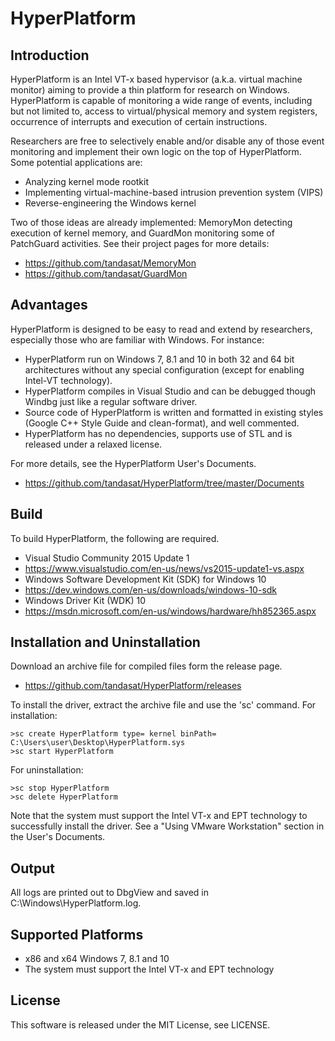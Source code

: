 HyperPlatform
==============

Introduction
-------------
HyperPlatform is an Intel VT-x based hypervisor (a.k.a. virtual machine monitor)
aiming to provide a thin platform for research on Windows. HyperPlatform is 
capable of monitoring a wide range of events, including but not limited to, 
access to virtual/physical memory and system registers, occurrence of interrupts
and execution of certain instructions.

Researchers are free to selectively enable and/or disable any of those event
monitoring and implement their own logic on the top of HyperPlatform. Some 
potential applications are:
- Analyzing kernel mode rootkit
- Implementing virtual-machine-based intrusion prevention system (VIPS) 
- Reverse-engineering the Windows kernel 

Two of those ideas are already implemented: MemoryMon detecting execution of
kernel memory, and GuardMon monitoring some of PatchGuard activities. See their
project pages for more details:
- https://github.com/tandasat/MemoryMon
- https://github.com/tandasat/GuardMon


Advantages
-----------
HyperPlatform is designed to be easy to read and extend by researchers,
especially those who are familiar with Windows. For instance:
- HyperPlatform run on Windows 7, 8.1 and 10 in both 32 and 64 bit architectures
  without any special configuration (except for enabling Intel-VT technology).
- HyperPlatform compiles in Visual Studio and can be debugged though Windbg
  just like a regular software driver.
- Source code of HyperPlatform is written and formatted in existing styles
  (Google C++ Style Guide and clean-format), and well commented.
- HyperPlatform has no dependencies, supports use of STL and is released under
  a relaxed license.

For more details, see the HyperPlatform User's Documents.
- https://github.com/tandasat/HyperPlatform/tree/master/Documents


Build
------
To build HyperPlatform, the following are required.
- Visual Studio Community 2015 Update 1
 - https://www.visualstudio.com/en-us/news/vs2015-update1-vs.aspx
- Windows Software Development Kit (SDK) for Windows 10
 - https://dev.windows.com/en-us/downloads/windows-10-sdk
- Windows Driver Kit (WDK) 10
 - https://msdn.microsoft.com/en-us/windows/hardware/hh852365.aspx


Installation and Uninstallation
--------------------------------
Download an archive file for compiled files form the release page.
- https://github.com/tandasat/HyperPlatform/releases

To install the driver, extract the archive file and use the 'sc' command. For
installation:

    >sc create HyperPlatform type= kernel binPath= C:\Users\user\Desktop\HyperPlatform.sys
    >sc start HyperPlatform

For uninstallation:

    >sc stop HyperPlatform
    >sc delete HyperPlatform


Note that the system must support the Intel VT-x and EPT technology to
successfully install the driver. See a "Using VMware Workstation" section in the
User's Documents.


Output
-------
All logs are printed out to DbgView and saved in C:\Windows\HyperPlatform.log.


Supported Platforms
----------------------
- x86 and x64 Windows 7, 8.1 and 10
- The system must support the Intel VT-x and EPT technology


License
--------
This software is released under the MIT License, see LICENSE.
